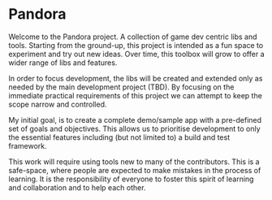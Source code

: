 # Pandora

Welcome to the Pandora project. A collection of game dev centric libs and tools. Starting from the ground-up, this project is intended as a fun space to experiment and try out new ideas. Over time, this toolbox will grow to offer a wider range of libs and features. 

In order to focus development, the libs will be created and extended only as needed by the main development project (TBD). By focusing on the immediate practical requirements of this project we can attempt to keep the scope narrow and controlled.

My initial goal, is to create a complete demo/sample app with a pre-defined set of goals and objectives. This allows us to prioritise development to only the essential features including (but not limited to) a build and test framework.

This work will require using tools new to many of the contributors. This is a safe-space, where people are expected to make mistakes in the process of learning. It is the responsibility of everyone to foster this spirit of learning and collaboration and to help each other.

